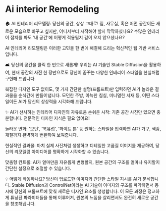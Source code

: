 # Ai interior Remodeling 

🏠 AI 인테리어 리모델링: 당신의 공간, 상상 그대로!
집, 사무실, 혹은 어떤 공간이든 새로운 모습으로 바꾸고 싶지만, 어디서부터 시작해야 할지 막막하셨나요? 수많은 인테리어 잡지를 봐도 '내 공간'에 어떻게 적용될지 감이 오지 않으셨나요?

AI 인테리어 리모델링은 이러한 고민을 한 번에 해결해 드리는 혁신적인 웹 기반 서비스입니다.

🛋️ 당신의 공간을 클릭 한 번으로 새롭게!
우리는 AI 기술인 Stable Diffusion을 활용하여, 현재 공간의 사진 한 장만으로도 당신이 꿈꾸는 다양한 인테리어 스타일을 현실처럼 구현해 드립니다.

복잡한 디자인 도구 없이도, 몇 가지 간단한 설명(프롬프트)만 입력하면 AI가 놀라운 결과물을 순식간에 만들어냅니다. 모던한 주방, 아늑한 침실, 미니멀한 서재 등, 어떤 스타일이든 AI가 당신의 상상력을 시각화해 드립니다.

✨ AI가 선사하는 인테리어 디자인의 자유로움
손쉬운 시작: 기존 공간 사진만 있으면 충분합니다. 전문적인 디자인 지식은 필요 없어요!

놀라운 변화: '모던', '북유럽', '화이트 톤' 등 원하는 스타일을 입력하면 AI가 가구, 색감, 재질까지 완벽하게 변환하여 보여줍니다.

현실적인 결과물: 마치 실제 사진처럼 생생하고 디테일한 고품질 이미지를 제공하여, 당신의 리모델링 아이디어를 명확하게 시각화할 수 있습니다.

맞춤형 컨트롤: AI가 얼마만큼 자유롭게 변형할지, 원본 공간의 구조를 얼마나 유지할지 간단한 설정으로 조절할 수 있습니다.

💡 어떻게 작동하나요?
당신이 업로드한 이미지와 간단한 스타일 지시를 AI가 분석합니다. Stable Diffusion과 ControlNet이라는 AI 기술이 이미지의 구조를 파악하면서 동시에 당신의 프롬프트에 맞춰 새로운 디자인 요소를 생성합니다. 이 모든 과정은 정교하게 튜닝된 파라미터들을 통해 이루어져, 원본의 느낌을 살리면서도 완전히 새로운 공간을 창조해냅니다.